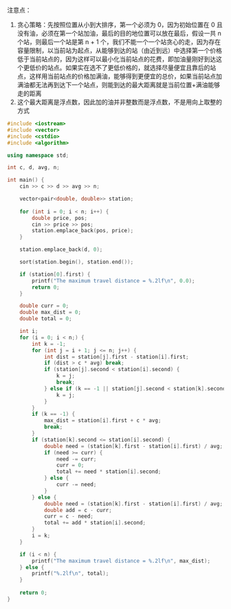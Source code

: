 注意点：

1. 贪心策略：先按照位置从小到大排序，第一个必须为 0，因为初始位置在 0 且没有油，必须在第一个站加油，最后的目的地位置可以放在最后，假设一共 n 个站，则最后一个站是第 n + 1 个，我们不能一个一个站贪心的走，因为存在容量限制，以当前站为起点，从能够到达的站（由近到远）中选择第一个价格低于当前站点的，因为这样可以最小化当前站点的花费，即加油量刚好到达这个更低价的站点。如果实在选不了更低价格的，就选择尽量便宜且靠后的站点，这样用当前站点的价格加满油，能够得到更便宜的总价，如果当前站点加满油都无法再到达下一个站点，则能到达的最大距离就是当前位置+满油能够走的距离
2. 这个最大距离是浮点数，因此加的油并非整数而是浮点数，不是用向上取整的方式

```cpp
#include <iostream>
#include <vector>
#include <cstdio>
#include <algorithm>

using namespace std;

int c, d, avg, n;

int main() {
    cin >> c >> d >> avg >> n;

    vector<pair<double, double>> station;
    
    for (int i = 0; i < n; i++) {
        double price, pos;
        cin >> price >> pos;
        station.emplace_back(pos, price);
    }

    station.emplace_back(d, 0);

    sort(station.begin(), station.end());

    if (station[0].first) {
        printf("The maximum travel distance = %.2lf\n", 0.0);
        return 0;
    }

    double curr = 0;
    double max_dist = 0;
    double total = 0;

    int i;
    for (i = 0; i < n;) {
        int k = -1;
        for (int j = i + 1; j <= n; j++) {
            int dist = station[j].first - station[i].first;
            if (dist > c * avg) break;
            if (station[j].second < station[i].second) {
                k = j;
                break;
            } else if (k == -1 || station[j].second < station[k].second) {
                k = j;
            }
        }
        if (k == -1) {
            max_dist = station[i].first + c * avg;
            break;
        }
        if (station[k].second <= station[i].second) {
            double need = (station[k].first - station[i].first) / avg;
            if (need >= curr) {
                need -= curr;
                curr = 0;
                total += need * station[i].second;
            } else {
                curr -= need;
            }
        } else {
            double need = (station[k].first - station[i].first) / avg;
            double add = c - curr;
            curr = c - need;
            total += add * station[i].second;
        }
        i = k;
    }

    if (i < n) {
        printf("The maximum travel distance = %.2lf\n", max_dist);
    } else {
        printf("%.2lf\n", total);
    }
    
    return 0;
}
```
